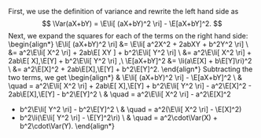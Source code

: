 First, we use the definition of variance and rewrite the left hand side as
$$
\Var(aX+bY) = \E\li[ (aX+bY)^2 \ri] - \E[aX+bY]^2.
$$
Next, we expand the squares for each of the terms on the right hand side:
\begin{align*}
\E\li[ (aX+bY)^2 \ri] 
  &= \E\li[ a^2X^2 + 2abXY + b^2Y^2 \ri] \\
  &= a^2\E\li[ X^2 \ri] + 2ab\E[ XY ] + b^2\E\li[ Y^2 \ri] \\
  &= a^2\E\li[ X^2 \ri] + 2ab\E[ X]\,\E[Y] + b^2\E\li[ Y^2 \ri] ,\\
\E[aX+bY]^2
  &= \li(a\E[X] + b\E[Y]\ri)^2 \\
  &= a^2\E[X]^2 + 2ab\E[X]\,\E[Y] + b^2\E[Y]^2.
\end{align*}
Subtracting the two terms, we get
\begin{align*}
& \E\li[ (aX+bY)^2 \ri] - \E[aX+bY]^2 \\
& \quad = a^2\E\li[ X^2 \ri] + 2ab\E[ X]\,\E[Y] + b^2\E\li[ Y^2 \ri]
    - a^2\E[X]^2 - 2ab\E[X]\,\E[Y] - b^2\E[Y]^2 \\
& \quad = a^2\E\li[ X^2 \ri] - a^2\E[X]^2 
   + b^2\E\li[ Y^2 \ri] - b^2\E[Y]^2 \\
& \quad = a^2(\E\li[ X^2 \ri] - \E[X]^2)
   + b^2\li(\E\li[ Y^2 \ri] - \E[Y]^2\ri) \\
& \quad = a^2\cdot\Var(X) + b^2\cdot\Var(Y).
\end{align*}